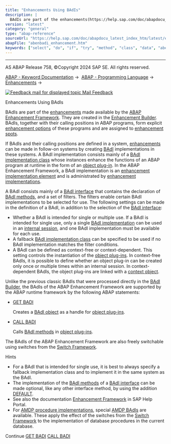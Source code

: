 ```yaml
---
title: "Enhancements Using BAdIs"
description: |
  BAdIs are part of the enhancements(https://help.sap.com/doc/abapdocu_latest_index_htm/latest/en-US/abenenhancement_glosry.htm 'Glossary Entry') made available by the ABAP Enhancement Framework(https://help.sap.com/doc/abapdocu_latest_index_htm/latest/en-US/abenenhancement_framework_glosry.htm 'G
version: "latest"
category: "general"
type: "abap-reference"
sourceUrl: "https://help.sap.com/doc/abapdocu_latest_index_htm/latest/en-US/abenbadi_enhancement.htm"
abapFile: "abenbadi_enhancement.htm"
keywords: ["select", "do", "if", "try", "method", "class", "data", "abenbadi", "enhancement"]
---
```


* * *

AS ABAP Release 758, ©Copyright 2024 SAP SE. All rights reserved.

[ABAP - Keyword Documentation](https://help.sap.com/doc/abapdocu_latest_index_htm/latest/en-US/abenabap.htm) →  [ABAP - Programming Language](https://help.sap.com/doc/abapdocu_latest_index_htm/latest/en-US/abenabap_reference.htm) →  [Enhancements](https://help.sap.com/doc/abapdocu_latest_index_htm/latest/en-US/abenenhancement_framework.htm) → 

 [![](Mail.gif?object=Mail.gif "Feedback mail for displayed topic") Mail Feedback](mailto:f1_help@sap.com?subject=Feedback%20on%20ABAP%20Documentation&body=Document:%20Enhancements%20Using%20BAdIs%2C%20ABENBADI_ENHANCEMENT%2C%20758%0D%0A%0D%0AError:%0D%0A%0D%0A%0D%0A%0D%0ASuggestion%20for%20improvement:)

Enhancements Using BAdIs

BAdIs are part of the [enhancements](https://help.sap.com/doc/abapdocu_latest_index_htm/latest/en-US/abenenhancement_glosry.htm "Glossary Entry") made available by the [ABAP Enhancement Framework](https://help.sap.com/doc/abapdocu_latest_index_htm/latest/en-US/abenenhancement_framework_glosry.htm "Glossary Entry"). They are created in the [Enhancement Builder](https://help.sap.com/doc/abapdocu_latest_index_htm/latest/en-US/abenenhancement_builder_glosry.htm "Glossary Entry"). BAdIs, together with their calling positions in ABAP programs, form explicit [enhancement options](https://help.sap.com/doc/abapdocu_latest_index_htm/latest/en-US/abenenhancement_point_glosry.htm "Glossary Entry") of these programs and are assigned to [enhancement spots](https://help.sap.com/doc/abapdocu_latest_index_htm/latest/en-US/abenenhancement_spot_glosry.htm "Glossary Entry").

If BAdIs and their calling positions are defined in a system, [enhancements](https://help.sap.com/doc/abapdocu_latest_index_htm/latest/en-US/abenenhancement_glosry.htm "Glossary Entry") can be made in follow-on systems by creating [BAdI](https://help.sap.com/doc/abapdocu_latest_index_htm/latest/en-US/abenbadi_implementation_glosry.htm "Glossary Entry") implementations in these systems. A BAdI implementation consists mainly of a [BAdI implementation class](https://help.sap.com/doc/abapdocu_latest_index_htm/latest/en-US/abenbadi_implement_class_glosry.htm "Glossary Entry") whose instances enhance the functions of an ABAP program at runtime in the form of an [object plug-in](https://help.sap.com/doc/abapdocu_latest_index_htm/latest/en-US/abenobject_plugin_glosry.htm "Glossary Entry"). In the ABAP Enhancement Framework, a BAdI implementation is an [enhancement implementation element](https://help.sap.com/doc/abapdocu_latest_index_htm/latest/en-US/abenenhancement_impl_elem_glosry.htm "Glossary Entry") and is administrated by [enhancement implementations](https://help.sap.com/doc/abapdocu_latest_index_htm/latest/en-US/abenenhancement_impl_glosry.htm "Glossary Entry").

A BAdI consists mainly of a [BAdI interface](https://help.sap.com/doc/abapdocu_latest_index_htm/latest/en-US/abenbadi_interface_glosry.htm "Glossary Entry") that contains the declaration of [BAdI methods](https://help.sap.com/doc/abapdocu_latest_index_htm/latest/en-US/abenbadi_method_glosry.htm "Glossary Entry"), and a set of filters. The filters enable certain BAdI implementations to be selected for use. The following settings can be made in the definition of a BAdI, in addition to the selection of the [BAdI interface](https://help.sap.com/doc/abapdocu_latest_index_htm/latest/en-US/abenbadi_interface_glosry.htm "Glossary Entry"):

-   Whether a BAdI is intended for single or multiple use. If a BAdI is intended for single use, only a single [BAdI implementation](https://help.sap.com/doc/abapdocu_latest_index_htm/latest/en-US/abenbadi_implementation_glosry.htm "Glossary Entry") can be used in an [internal session](https://help.sap.com/doc/abapdocu_latest_index_htm/latest/en-US/abeninternal_session_glosry.htm "Glossary Entry"), and one BAdI implementation must be available for each use.
-   A fallback [BAdI implementation class](https://help.sap.com/doc/abapdocu_latest_index_htm/latest/en-US/abenbadi_implement_class_glosry.htm "Glossary Entry") can be specified to be used if no BAdI implementation matches the filter conditions.
-   A BAdI can be defined as context-free or context-dependent. This setting controls the instantiation of the [object plug-ins](https://help.sap.com/doc/abapdocu_latest_index_htm/latest/en-US/abenobject_plugin_glosry.htm "Glossary Entry"). In context-free BAdIs, it is possible to define whether an object plug-in can be created only once or multiple times within an internal session. In context-dependent BAdIs, the object plug-ins are linked with a [context object](https://help.sap.com/doc/abapdocu_latest_index_htm/latest/en-US/abenbadi_context_object_glosry.htm "Glossary Entry").

Unlike the previous classic BAdIs that were processed directly in the [BAdI Builder](https://help.sap.com/doc/abapdocu_latest_index_htm/latest/en-US/abenbadi_builder_glosry.htm "Glossary Entry"), the BAdIs of the ABAP Enhancement Framework are supported by the ABAP runtime framework by the following ABAP statements:

-   [GET BADI](https://help.sap.com/doc/abapdocu_latest_index_htm/latest/en-US/abapget_badi.htm)
    
    Creates a [BAdI object](https://help.sap.com/doc/abapdocu_latest_index_htm/latest/en-US/abenbadi_object_glosry.htm "Glossary Entry") as a handle for [object plug-ins](https://help.sap.com/doc/abapdocu_latest_index_htm/latest/en-US/abenobject_plugin_glosry.htm "Glossary Entry").
    
-   [CALL BADI](https://help.sap.com/doc/abapdocu_latest_index_htm/latest/en-US/abapcall_badi.htm)
    
    Calls [BAdI methods](https://help.sap.com/doc/abapdocu_latest_index_htm/latest/en-US/abenbadi_method_glosry.htm "Glossary Entry") in [object plug-ins](https://help.sap.com/doc/abapdocu_latest_index_htm/latest/en-US/abenobject_plugin_glosry.htm "Glossary Entry").
    

The BAdIs of the ABAP Enhancement Framework are also freely switchable using switches from the [Switch Framework](https://help.sap.com/doc/abapdocu_latest_index_htm/latest/en-US/abenswitch_framework_glosry.htm "Glossary Entry").

Hints

-   For a BAdI that is intended for single use, it is best to always specify a fallback implementation class and to implement it in the same system as the BAdI.
-   The implementation of the [BAdI methods](https://help.sap.com/doc/abapdocu_latest_index_htm/latest/en-US/abenbadi_method_glosry.htm "Glossary Entry") of a [BAdI interface](https://help.sap.com/doc/abapdocu_latest_index_htm/latest/en-US/abenbadi_interface_glosry.htm "Glossary Entry") can be made optional, like any other interface method, by using the addition [DEFAULT](https://help.sap.com/doc/abapdocu_latest_index_htm/latest/en-US/abapmethods_default.htm).
-   See also the documentation [Enhancement Framework](https://help.sap.com/docs/ABAP_PLATFORM_NEW/46a2cfc13d25463b8b9a3d2a3c3ba0d9/949cdc40132a8531e10000000a1550b0) in SAP Help Portal.
-   For [AMDP procedure implementations](https://help.sap.com/doc/abapdocu_latest_index_htm/latest/en-US/abenamdp_procedure_method_glosry.htm "Glossary Entry"), special [AMDP BAdIs](https://help.sap.com/doc/abapdocu_latest_index_htm/latest/en-US/abenamdp_badi_glosry.htm "Glossary Entry") are available. These apply the effect of the switches from the [Switch Framework](https://help.sap.com/doc/abapdocu_latest_index_htm/latest/en-US/abenswitch_framework_glosry.htm "Glossary Entry") to the implementation of database procedures in the current database.

Continue
[GET BADI](https://help.sap.com/doc/abapdocu_latest_index_htm/latest/en-US/abapget_badi.htm)
[CALL BADI](https://help.sap.com/doc/abapdocu_latest_index_htm/latest/en-US/abapcall_badi.htm)